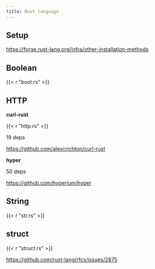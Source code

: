 ```yaml
---
title: Rust language
---
```


## Setup

<https://forge.rust-lang.org/infra/other-installation-methods>

## Boolean

{{< r "bool.rs" >}}

## HTTP

**curl-rust**

{{< r "http.rs" >}}

19 deps

<https://github.com/alexcrichton/curl-rust>

**hyper**

50 deps

<https://github.com/hyperium/hyper>

## String

{{< r "str.rs" >}}

## struct

{{< r "struct.rs" >}}

<https://github.com/rust-lang/rfcs/issues/2875>

